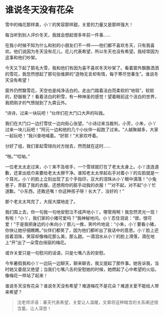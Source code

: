 # 谁说冬天没有花朵 #

雪中的梅花那样美，小丫的笑容那样甜，关爱的力量又是那样强大！
   
每当听到别人评价冬天，我就会想起很多年前一件事……
   
在我小时候不知为什么和别的小朋友们不一样——他们都不喜欢冬天，只有我喜欢。他们说因为冬天没有花儿，花儿代表希望，所以冬天也没有希望。我经常因为这事和他们吵架。

今天又下起了鹅毛大雪，我和他们有因为喜不喜欢冬天吵架了。看着窗外飘飘洒洒的雪花，我忽然想起了那句张维屏的“造物无言却有情，每于寒尽觉春生”。谁说冬天没有希望！
   
窗外仍然飘雪花，天空也是纯净洁白的。走出门踏着洁白而柔软的“地毯”，软软的，舒服极了！看着洁白的积雪，有一种神圣的感觉！望着眼前这个洁白的世界，我把刚才的气愤抛到了九霄云外。
   
“诗诗，过来一块玩吧！”伙伴们在大门口大声的叫我。
  
我们在大门口一边打雪仗一边向街心张望。“小诗过来当裁判，小芳，小朱，小丫过来一块儿玩吧！”阿元一边和他的几个小伙伴一起跑了过来。“人越聚越多，大家一起玩吧！”我兴奋地喊着。“好耶！”大家欢呼着。
  
分好了组，我们拿起雪球向对方抛去，然而就在这时……
   
“啪。”“哎呦。”
   
一位老太太走过来，小丫来不及收手，一个雪球就打在了老太太身上。小丫连连道歉，还拿出纸巾来要给老太太擦干净。谁知老太太举起右手对着小丫的左脸就是一个耳光，小丫的脸上立刻出现了五个手指印，豆大的泪珠从小丫眼中滴落！“小兔崽子，弄脏了我的衣服，还想用你的脏手动我的衣服！”“对不起，对不起”小丫忙道歉。“小东西，还敢还嘴！你这种孩子呀！长大了，没好的！”
   
那个老太太骂完了，大摇大摆地走了。
   
我们围上去，你一句我一句地安慰泣不成声地小丫。哪管用啊！我忽然灵光一现！有啦！“小丫，我们家的小猪可爱吗？”我神秘地问。小丫忍住泪说：“很，很可爱！”于是我把身边的小朱向小丫那儿一推，笑吟吟地说：“小朱，小丫要看小猪，你快让她仔细瞧瞧。”伙伴们都笑了，因为他们都听出了我话中的意思。小丫脸上还挂着泪珠，笑容却像梅花那么美，那么甜。一滴泪水从小丫的脸上滑落，滴在地上“开”出了一朵雪白俏丽的梅花。
   
或许关爱只是一句慰问的话语，只是七嘴八舌的安慰。

今年暑假我和小丫一边玩一边聊天，聊来聊去，我又提起了那件事。她告诉我，当时她又委屈又绝望；当我们七嘴八舌的安慰她的时候，她燃起了心中希望的火焰，像梅花一样站了起来！
   
谁说冬天没有花朵？谁说冬天没有希望？难道梅花不是花朵？难道关爱不能给人带来希望？

> 沈老师评语：春天代表希望，关爱让人温暖，文章将这种暗含的关系阐述很含蓄，让人深思！